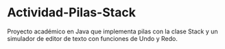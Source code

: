 # Actividad-Pilas-Stack
Proyecto académico en Java que implementa pilas con la clase Stack y un simulador de editor de texto con funciones de Undo y Redo.
